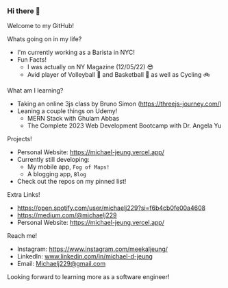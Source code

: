 ### Hi there 👋
Welcome to my GitHub!

Whats going on in my life?
  - I'm currently working as a Barista in NYC!
  - Fun Facts!
      - I was actually on NY Magazine (12/05/22) 😎
      - Avid player of Volleyball 🏐 and Basketball 🏀 as well as Cycling 🚲

What am I learning?
  - Taking an online 3js class by Bruno Simon (https://threejs-journey.com/)
  - Leaning a couple things on Udemy!
      - MERN Stack with Ghulam Abbas
      - The Complete 2023 Web Development Bootcamp with Dr. Angela Yu
   
Projects!
  - Personal Website: https://michael-jeung.vercel.app/
  - Currently still developing:
    - My mobile app, `Fog of Maps!`
    - A blogging app, `Blog`
  - Check out the repos on my pinned list!
   
Extra Links!
  - https://open.spotify.com/user/michaelj229?si=f6b4cb0fe00a4608
  - https://medium.com/@michaelj229
  - Personal Website: https://michael-jeung.vercel.app/
   
Reach me!
  - Instagram: https://www.instagram.com/meekaljeung/
  - LinkedIn: www.linkedin.com/in/michael-d-jeung
  - Email: Michaelj229@gmail.com

Looking forward to learning more as a software engineer!
